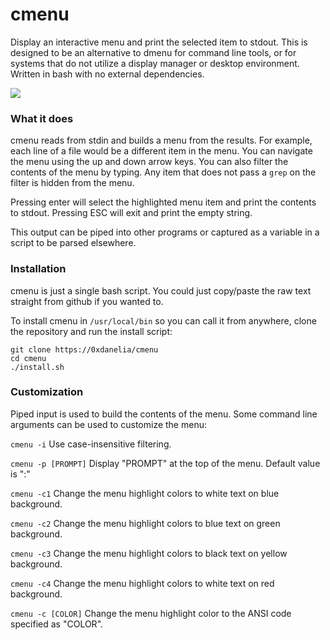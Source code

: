 # cmenu
Display an interactive menu and print the selected item to stdout. This is designed to be an alternative to dmenu for command line tools, or for systems that do not utilize a display manager or desktop environment. Written in bash with no external dependencies.

<img src="https://i.imgur.com/JUgBHL7.gif">


### What it does

cmenu reads from stdin and builds a menu from the results. For example, each line of a file would be a different item in the menu. You can navigate the menu using the up and down arrow keys. You can also filter the contents of the menu by typing. Any item that does not pass a `grep` on the filter is hidden from the menu.

Pressing enter will select the highlighted menu item and print the contents to stdout. Pressing ESC will exit and print the empty string.

This output can be piped into other programs or captured as a variable in a script to be parsed elsewhere.

### Installation

cmenu is just a single bash script. You could just copy/paste the raw text straight from github if you wanted to.

To install cmenu in `/usr/local/bin` so you can call it from anywhere, clone the repository and run the install script:
```
git clone https://0xdanelia/cmenu
cd cmenu
./install.sh
```

### Customization

Piped input is used to build the contents of the menu. Some command line arguments can be used to customize the menu:

`cmenu -i`  Use case-insensitive filtering.

`cmenu -p [PROMPT]`  Display "PROMPT" at the top of the menu. Default value is ":"

`cmenu -c1`  Change the menu highlight colors to white text on blue background.

`cmenu -c2`  Change the menu highlight colors to blue text on green background.

`cmenu -c3`  Change the menu highlight colors to black text on yellow background.

`cmenu -c4`  Change the menu highlight colors to white text on red background.

`cmenu -c [COLOR]`  Change the menu highlight color to the ANSI code specified as "COLOR".
